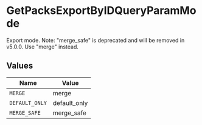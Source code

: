 # GetPacksExportByIDQueryParamMode

Export mode. Note: "merge_safe" is deprecated and will be removed in v5.0.0. Use "merge" instead.


## Values

| Name           | Value          |
| -------------- | -------------- |
| `MERGE`        | merge          |
| `DEFAULT_ONLY` | default_only   |
| `MERGE_SAFE`   | merge_safe     |